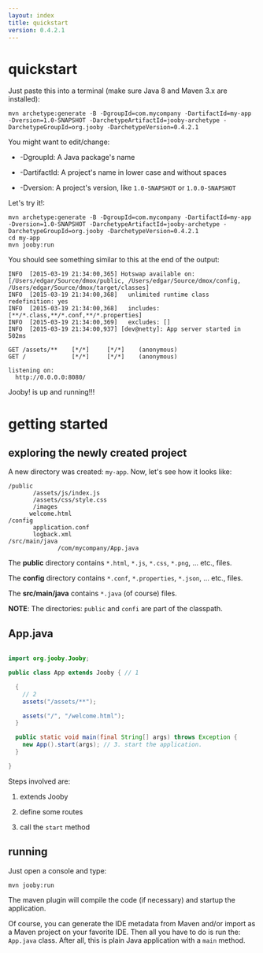 ```yaml
---
layout: index
title: quickstart
version: 0.4.2.1
---
```


quickstart
=====

Just paste this into a terminal (make sure Java 8 and Maven 3.x are installed):

    mvn archetype:generate -B -DgroupId=com.mycompany -DartifactId=my-app -Dversion=1.0-SNAPSHOT -DarchetypeArtifactId=jooby-archetype -DarchetypeGroupId=org.jooby -DarchetypeVersion=0.4.2.1
    

You might want to edit/change:

* -DgroupId: A Java package's name

* -DartifactId: A project's name in lower case and without spaces

* -Dversion: A project's version, like ```1.0-SNAPSHOT``` or ```1.0.0-SNAPSHOT```


Let's try it!:

    mvn archetype:generate -B -DgroupId=com.mycompany -DartifactId=my-app -Dversion=1.0-SNAPSHOT -DarchetypeArtifactId=jooby-archetype -DarchetypeGroupId=org.jooby -DarchetypeVersion=0.4.2.1
    cd my-app
    mvn jooby:run

You should see something similar to this at the end of the output:

    INFO  [2015-03-19 21:34:00,365] Hotswap available on: [/Users/edgar/Source/dmox/public, /Users/edgar/Source/dmox/config, /Users/edgar/Source/dmox/target/classes]
    INFO  [2015-03-19 21:34:00,368]   unlimited runtime class redefinition: yes
    INFO  [2015-03-19 21:34:00,368]   includes: [**/*.class,**/*.conf,**/*.properties]
    INFO  [2015-03-19 21:34:00,369]   excludes: []
    INFO  [2015-03-19 21:34:00,937] [dev@netty]: App server started in 502ms

    GET /assets/**    [*/*]     [*/*]    (anonymous)
    GET /             [*/*]     [*/*]    (anonymous)

    listening on:
      http://0.0.0.0:8080/


Jooby! is up and running!!!

getting started
=====

exploring the newly created project
-----

A new directory was created: ```my-app```. Now, let's see how it looks like:

    /public
           /assets/js/index.js
           /assets/css/style.css
           /images
          welcome.html
    /config
           application.conf
           logback.xml
    /src/main/java
                  /com/mycompany/App.java

The **public** directory contains ```*.html```, ```*.js```, ```*.css```, ```*.png```, ... etc., files.

The **config** directory contains ```*.conf```, ```*.properties```, ```*.json```, ... etc., files.

The **src/main/java** contains ```*.java``` (of course) files.

**NOTE**: The directories: ```public``` and ```confi``` are part of the classpath.

App.java
-----

```java

import org.jooby.Jooby;

public class App extends Jooby { // 1

  {
    // 2
    assets("/assets/**");

    assets("/", "/welcome.html");
  }

  public static void main(final String[] args) throws Exception {
    new App().start(args); // 3. start the application.
  }

}

```

Steps involved are:

1) extends Jooby

2) define some routes

3) call the ```start``` method

running
-----

Just open a console and type:

    mvn jooby:run

The maven plugin will compile the code (if necessary) and startup the application.

Of course, you can generate the IDE metadata from Maven and/or import as a Maven project on your favorite IDE.
Then all you have to do is run the: ```App.java``` class. After all, this is plain Java application with a ```main``` method.

